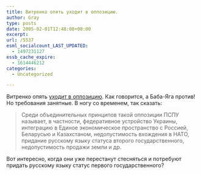 ```yaml
---
title: Витренко опять уходит в оппозицию.
author: Gray
type: posts
date: 2005-02-01T12:48:08+00:00
excerpt:
url: /5537
esml_socialcount_LAST_UPDATED:
  - 1497231127
essb_cache_expire:
  - 1614446212
categories:
  - Uncategorized

---
```








Витренко опять <a href="http://www.korrespondent.net/main/113154" target="_blank">уходит в оппозицию</a>. Как говорится, а Баба-Яга против!  
Но требования занятные. В ногу со временем, так сказать:

> Среди объединительных принципов такой оппозиции ПСПУ называет, в частности, федеративное устройство Украины, интеграцию в Единое экономическое пространство с Россией, Беларусью и Казахстаном, недопустимость вхождения в НАТО, придание русскому языку статуса второго государственного, недопустимость продажи земли и др.

Вот интересно, когда они уже перестанут стесняться и потребуют придать русскому языку статус первого государственного?